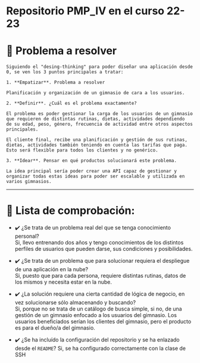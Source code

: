 
# Repositorio PMP_IV en el curso 22-23
# :thought_balloon: Problema a resolver 

    Siguiendo el "desing-thinking" para poder diseñar una aplicación desde 0, se ven los 3 puntos principales a tratar:

    1. **Empatizar**. Problema a resolver

    Planificación y organización de un gimnasio de cara a los usuarios.

    2. **Definir**. ¿Cuál es el problema exactamente?

    El problema es poder gestionar la carga de los usuarios de un gimnasio que requieren de distintas rutinas, dietas, actividades dependiendo 
    de su edad, peso, género, frecuencia de actividad entre otros aspectos principales.

    El cliente final, recibe una planificación y gestión de sus rutinas, dietas, actividades también teniendo en cuenta las tarifas que paga.
    Esto será flexible para todos los clientes y no genérico.

    3. **Idear**. Pensar en qué productos solucionará este problema.

    La idea principal sería poder crear una API capaz de gestionar y organizar todas estas ideas para poder ser escalable y utilizada en varios gimnasios.


***
# :bookmark_tabs: Lista de comprobación: 

- :heavy_check_mark: ¿Se trata de un problema real del que se tenga conocimiento personal? <br/>
    Si, llevo entrenando dos años y tengo conocimientos de los distintos perfiles de usuarios que pueden darse, sus condiciones y posibilidades.


- :heavy_check_mark: ¿Se trata de un problema que para solucionar requiera el despliegue de una aplicación en la nube? <br/>
    Si, puesto que para cada persona, requiere distintas rutinas, datos de los mismos y necesita estar en la nube.


- :heavy_check_mark: ¿La solución requiere una cierta cantidad de lógica de negocio, en vez solucionarse sólo almacenando y buscando?  <br/>
    Si, porque no se trata de un catálogo de busca simple, si no, de una gestión de un gimnasio enfocado a los usuarios del gimnasio. 
    Los usuarios beneficiados serían los clientes del gimnasio, pero el producto es para el dueño/a del gimnasio.

- :heavy_check_mark: ¿Se ha incluído la configuración del repositorio y se ha enlazado desde el `README`?
    Si, se ha configurado correctamente con la clase de SSH
